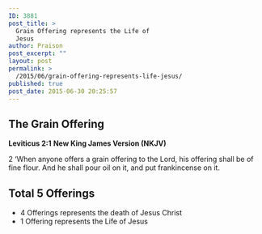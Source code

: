 ```yaml
---
ID: 3881
post_title: >
  Grain Offering represents the Life of
  Jesus
author: Praison
post_excerpt: ""
layout: post
permalink: >
  /2015/06/grain-offering-represents-life-jesus/
published: true
post_date: 2015-06-30 20:25:57
---
```

<h2>The Grain Offering</h2>
<strong>Leviticus 2:1</strong>
<strong> New King James Version (NKJV)</strong>

2 ‘When anyone offers a grain offering to the Lord, his offering shall be of fine flour. And he shall pour oil on it, and put frankincense on it.
<h2>Total 5 Offerings</h2>
<ul>
	<li>4 Offerings represents the death of Jesus Christ</li>
	<li>1 Offering represents the Life of Jesus</li>
</ul>